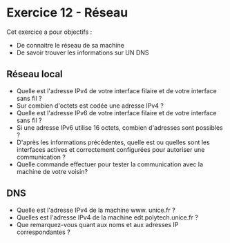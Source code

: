 # Exercice 12 - Réseau

Cet exercice a pour objectifs : 
* De connaitre le réseau de sa machine
* De savoir trouver les informations sur UN DNS

## Réseau local 
* Quelle est l'adresse IPv4 de votre interface filaire et de votre interface sans fil ? 
* Sur combien d'octets est codée une adresse IPv4 ?
* Quelle est l'adresse IPv6 de votre interface filaire et de votre interface sans fil ?
* Si une adresse IPv6 utilise 16 octets, combien d'adresses sont possibles ?
* D'après  les  informations  précédentes,  quelle  est  ou  quelles  sont  les  interfaces  actives  et  correctement  configurées  pour autoriser une communication ?
* Quelle commande effectuer pour tester la communication avec la machine de votre voisin?

## DNS

* Quelle est l'adresse IPv4 de la machine www. unice.fr ?
* Quelles est l'adresse IPv4 de la machine edt.polytech.unice.fr ?
* Que remarquez-vous quant aux noms et aux adresses IP correspondantes ?

